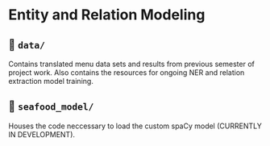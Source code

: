 # Entity and Relation Modeling

## 💾 `data/`

Contains translated menu data sets and results from previous semester of project work.  Also contains the resources for ongoing NER and relation extraction model training.

## 🐡 `seafood_model/`

Houses the code neccessary to load the custom spaCy model (CURRENTLY IN DEVELOPMENT).
